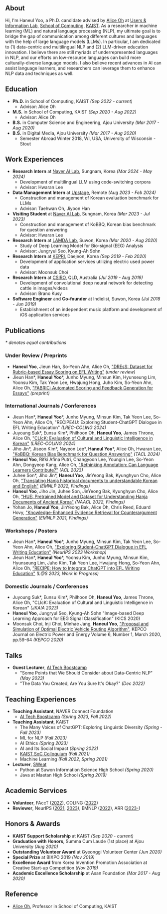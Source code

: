 ## About
Hi, I'm Haneul Yoo, a Ph.D. candidate advised by [Alice Oh](https://aliceoh9.github.io/) at [Users & Information Lab](http://uilab.kr/), [School of Computing](https://cs.kaist.ac.kr/), [KAIST](https://www.kaist.ac.kr/).
As a researcher in machine learning (ML) and natural language processing (NLP), my ultimate goal is to bridge the gap of communication among different cultures and languages with the help of large language models (LLMs).
In particular, I am dedicated to (1) data-centric and multilingual NLP and (2) LLM-driven education innovation.
I believe there are still myriads of underrepresented languages in NLP, and our efforts on low-resource languages can build more culturally-diverse language models.
I also believe recent advances in AI can assist language learners, and researchers can leverage them to enhance NLP data and techniques as well.

## Education
- **Ph.D.** in School of Computing, KAIST _(Sep 2022 - current)_
   - Advisor: Alice Oh  
- **M.S.** in School of Computing, KAIST _(Sep 2020 - Aug 2022)_
  -  Advisor: Alice Oh
- **B.S.** in Computer Science and Engineering, Ajou University _(Mar 2017 - Aug 2020)_
- **B.S.** in Digital Media, Ajou University _(Mar 2017 - Aug 2020)_
  - Semester Abroad Winter 2018, WI, USA, University of Wisconsin - Stout

## Work Experiences
- **Research Intern** at [Naver AI Lab](https://clova.ai/en/), Sungnam, Korea _(Mar 2024 - May 2024)_
  - Development of multilingual LLM using code-switching corpora
  - Advisor: Hwaran Lee
- **Data Management Intern** at [Upstage](https://www.upstage.ai/), Remote _(Aug 2023 - Feb 2024)_
  - Construction and management of Korean evaluation benchmark for LLMs
  - Advisor: Taehwan Oh, Jiyoon Han
- **Visiting Student** at [Naver AI Lab](https://clova.ai/en/), Sungnam, Korea _(Mar 2023 - Jul 2023)_
  - Construction and management of KoBBQ, Korean bias benchmark for question answering
  - Advisor: Hwaran Lee
- **Research Intern** at [LAMDA Lab](https://sites.google.com/site/kasohn/group), Suwon, Korea _(Mar 2020 - Aug 2020)_
  - Study of Deep Learning Model for Bio-signal (EEG) Analysis
  - Advisor: Jungryul Seo, Kyung-Ah Sohn
- **Research Intern** at [KEPRI](https://www.kepri.re.kr:20808/), Daejeon, Korea _(Sep 2019 - Feb 2020)_
  - Development of application services utilizing electric used power data
  - Advisor: Moonsuk Choi
- **Research Intern** at [CSIRO](https://www.csiro.au/), QLD, Australia _(Jul 2019 - Aug 2019)_
  - Development of convolutional deep neural network for detecting cattle in images/videos
  - Advisor: Brano Kusy
- **Software Engineer** and **Co-founder** at Indielist, Suwon, Korea _(Jul 2018 - Jun 2019)_
  - Establishment of an independent music platform and development of iOS application services

## Publications
_* denotes equal contributions_

### Under Review / Preprints
- **Haneul Yoo**, Jieun Han, So-Yeon Ahn, Alice Oh, ["DREsS: Dataset for Rubric-based Essay Scoring on EFL Writing"](http://arxiv.org/abs/2402.16733) _(under review)_
- Jieun Han\*, **Haneul Yoo**\*, Junho Myung, Minsun Kim, Hyunseung Lim, Yoonsu Kim, Tak Yeon Lee, Hwajung Hong, Juho Kim, So-Yeon Ahn, Alice Oh, ["FABRIC: Automated Scoring and Feedback Generation for Essays"](https://arxiv.org/abs/2310.05191) _(preprint)_

### International Journals / Conferences
- Jieun Han\*, **Haneul Yoo**\*, Junho Myung, Minsun Kim, Tak Yeon Lee, So-Yeon Ahn, Alice Oh, "RECIPE4U: Exploring Student-ChatGPT Dialogue in EFL Writing Education" _(LREC-COLING 2024)_
- Juyoung Suk\*, Eunsu Kim\*, Philhoon Oh, **Haneul Yoo**, James Throne, Alice Oh, ["CLIcK: Evaluation of Cultural and Linguistic Intelligence in Korean"](https://arxiv.org/abs/2403.06412) _(LREC-COLING 2024)_
- Jiho Jin\*, Jiseon Kim\*, Nayeon Lee\*, **Haneul Yoo**\*, Alice Oh, Hwaran Lee, ["KoBBQ: Korean Bias Benchmark for Question Answering"](https://arxiv.org/abs/2307.16778) _(TACL 2024)_
- **Haneul Yoo**, Rifki Afina Putri, Changyoon Lee, Youngin Lee, So-Yeon Ahn, Dongyeop Kang, Alice Oh, ["Rethinking Annotation: Can Language Learners Contribute?"](https://aclanthology.org/2023.acl-long.822/) _(ACL 2023)_
- Juhee Son\*, Jiho Jin\*, **Haneul Yoo**, JinYeong Bak, Kyunghyun Cho, Alice Oh, ["Translating Hanja historical documents to understandable Korean and English"](https://aclanthology.org/2022.findings-emnlp.91/) _(EMNLP 2022, Findings)_
- **Haneul Yoo**, Jiho Jin, Juhee Son, JinYeong Bak, Kyunghyun Cho, Alice Oh, ["HUE: Pretrained Model and Dataset for Understanding Hanja Documents of Ancient Korea"](https://aclanthology.org/2022.findings-naacl.140/) _(NAACL 2022, Findings)_
- Yohan Jo, **Haneul Yoo**, JinYeong Bak, Alice Oh, Chris Reed, Eduard Hovy, ["Knowledge-Enhanced Evidence Retrieval for Counterargument Generation"](https://aclanthology.org/2021.findings-emnlp.264/) _(EMNLP 2021, Findings)_

### Workshops / Posters
- Jieun Han\*, **Haneul Yoo**\*, Junho Myung, Minsun Kim, Tak Yeon Lee, So-Yeon Ahn, Alice Oh, ["Exploring Student-ChatGPT Dialogue in EFL Writing Education"](https://gaied.org/neurips2023/files/19/19_paper.pdf) _(NeurIPS 2023 Workshop)_
- Jieun Han\*, **Haneul Yoo**\*, Yoonsu Kim, Junho Myung, Minsun Kim, Hyunseung Lim, Juho Kim, Tak Yeon Lee, Hwajung Hong, So-Yeon Ahn, Alice Oh, ["RECIPE: How to Integrate ChatGPT into EFL Writing Education"](https://doi.org/10.1145/3573051.3596200) _(L@S 2023, Work in Progress)_

### Domestic Journals / Conferences
- Juyoung Suk\*, Eunsu Kim\*, Philhoon Oh, **Haneul Yoo**, James Throne, Alice Oh, "CLIcK: Evaluation of Cultural and Linguistic Intelligence in Korean" _(JKAIA 2023)_
- **Haneul Yoo**, Jungryul Seo, Kyung-Ah Sohn "Image-based Deep Learning Approach for EEG Signal Classification" (KICS 2020)
- Moonsuk Choi, Inji Choi, Minhae Jang, **Haneul Yoo**, ["Proposal and Simulation of Optimal Electric Vehicle Routing Algorithm"](https://doi.org/10.18770/KEPCO.2020.06.01.059), KEPCO Journal on Electric Power and Energy Volume 6, Number 1, March 2020, pp.59-64 _(KEPCO 2020)_

## Talks
- **Guest Lecturer**, [AI Tech Boostcamp](https://boostcamp.connect.or.kr/program_ai.html)
  - "Some Points that We Should Consider about Data-Centric NLP" _(May 2023)_
  - "The Data You Created, Are You Sure It's Okay?" _(Dec 2022)_

## Teaching Experiences
- **Teaching Assistant**, NAVER Connect Foundation
  -  [AI Tech Boostcamp](https://boostcamp.connect.or.kr/program_ai.html) _(Spring 2023, Fall 2022)_
- **Teaching Assistant**, KAIST
  - The Many Voices of ChatGPT: Exploring Linguistic Diversity _(Spring - Fall 2023)_
  - ML for NLP _(Fall 2023)_
  - AI Ethics _(Spring 2023)_
  - AI and Its Social Impact _(Spring 2023)_
  - [KAIST SoC Colloquium](https://cs.kaist.ac.kr/colloquium/) _(Fall 2021)_
  - Machine Learning _(Fall 2022, Spring 2021)_
- **Lecturer**, [SWeat](https://www.facebook.com/SW.Education.And.Tutoring/)
  - Python at Suwon Information Science High School _(Spring 2020)_
  - Java at Maetan High School _(Spring 2019)_

## Academic Services
- **Volunteer**, FAccT ([2022](https://facctconference.org/2022/)), COLING ([2022](https://coling2022.org/))
- **Reviewer**, NeurIPS ([2021](https://nips.cc/Conferences/2021), [2023](https://nips.cc/Conferences/2023)), EMNLP ([2022](https://2022.emnlp.org/)), ARR ([2023-](https://aclrollingreview.org/))

## Honors & Awards
- **KAIST Support Scholarship** at KAIST _(Sep 2020 - current)_
- **Graduation with Honors**, Summa Cum Laude (1st place) at Ajou University _(Aug 2020)_
- **Outstanding Volunteer Award** at Gyeonggi Volunteer Center _(Jun 2020)_
- **Special Prize** at BIXPO 2019 _(Nov 2019)_
- **Excellence Award** from Korea Invention Promotion Association at Creative Start-up Competition _(Nov 2019)_
- **Academic Excellence Scholarship** at Asan Foundation _(Mar 2017 - Aug 2020)_

## Reference
- [Alice Oh](https://aliceoh9.github.io/), Professor in School of Computing, KAIST
